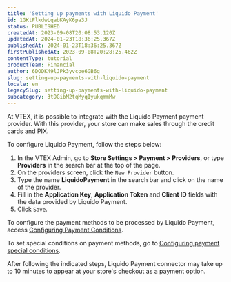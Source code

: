 ```yaml
---
title: 'Setting up payments with Liquido Payment'
id: 1GKtFlkdwLqabKAyK6pa3J
status: PUBLISHED
createdAt: 2023-09-08T20:08:53.120Z
updatedAt: 2024-01-23T18:36:25.367Z
publishedAt: 2024-01-23T18:36:25.367Z
firstPublishedAt: 2023-09-08T20:28:25.462Z
contentType: tutorial
productTeam: Financial
author: 6DODK49lJPk3yvcoe6GB6g
slug: setting-up-payments-with-liquido-payment
locale: en
legacySlug: setting-up-payments-with-liquido-payment
subcategory: 3tDGibM2tqMyqIyukqmmMw
---
```


At VTEX, it is possible to integrate with the Liquido Payment payment provider. With this provider, your store can make sales through the credit cards and PIX.

To configure Liquido Payment, follow the steps below:

1. In the VTEX Admin, go to __Store Settings > Payment > Providers__, or type __Providers__ in the search bar at the top of the page.
2. On the providers screen, click the `New Provider` button.
3. Type the name __LiquidoPayment__ in the search bar and click on the name of the provider.
4. Fill in the __Application Key__, __Application Token__ and __Client ID__ fields with the data provided by Liquido Payment.
5. Click `Save`.

To configure the payment methods to be processed by Liquido Payment, access [Configuring Payment Conditions](https://help.vtex.com/en/tutorial/how-to-configure-payment-conditions--tutorials_455#).

To set special conditions on payment methods, go to [Configuring payment special conditions](https://help.vtex.com/en/tutorial/special-conditions--tutorials_456#).

After following the indicated steps, Liquido Payment connector may take up to 10 minutes to appear at your store's checkout as a payment option.
